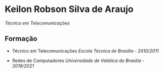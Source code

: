 # Keilon Robson Silva de Araujo

_Técnico em Telecomunicações_

## Formação

* Técnico em Telecomunicações
      _Escola Técnica de Brasília - 2010/2011_
  
 * Redes de Computadores
      _Universidade de Vatólica de Brasília - 2019/2021_

